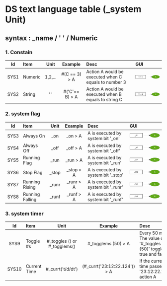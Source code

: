 # DS text language table (_system Unit)

##  syntax :  _name / ' ' / Numeric

### 1.  Constain

|Id| Item | Unit | Example| Desc |  GUI |
|:---:|:----|:--:|:---:|:----|:---|
|SYS1|Numeric | 1,2,...  | #(C == 3) > A  | Action A would be executed when C equals to number 3 | ![AAA](./png/Sys1.dio.png)|
|SYS2|String |' ' | #('C'== B) > A| Action A would be executed when B equals to string C| ![AAA](./png/Sys2.dio.png)|


### 2.  system flag

|Id| Item | Unit | Example| Desc |  GUI |
|:---:|:----|:--:|:---:|:----|:---|
|SYS3|Always On | _on | _on > A  | A is executed by system bit '_on' | ![AAA](./png/Sys3.dio.png)|
|SYS4|Always Off |_off | _off > A| A is executed by system bit '_off' | ![AAA](./png/Sys4.dio.png)|
|SYS5|Running Flag |_run | _run > A| A is executed by system bit '_run' | ![AAA](./png/Sys5.dio.png)|
|SYS6|Stop Flag |_stop | _stop > A| A is executed by system bit '_stop'| ![AAA](./png/Sys6.dio.png)|
|SYS7|Running Rising |_runr | _runr > A | A is executed by system bit '_runr'| ![AAA](./png/Sys7.dio.png)|
|SYS8|Running Falling |_runf | _runf > A | A is executed by system bit '_runf' | ![AAA](./png/Sys8.dio.png)|

### 3.  system timer

|Id| Item | Unit | Example| Desc | GUI |
|:---:|:----|:--:|:---:|:----|:---|
|SYS9|Toggle #s | #_toggles () or #_togglems() | #_togglems (50) > A  | Every 50 msec, The value of '#_toggles (50)' toggles true and false |  ![AAA](./png/Sys9.dio.png)|
|SYS10|Current Time | #_currt('t/d/dt') | (#_currt('23:12:22.124')) > A | If the current time passes '23:12:22.124', action A |  ![AAA](./png/Sys10.dio.png)|

